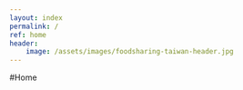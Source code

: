 ```yaml
---
layout: index
permalink: /
ref: home
header:
    image: /assets/images/foodsharing-taiwan-header.jpg
---
```


#Home

